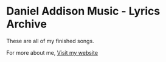 # Daniel Addison Music - Lyrics Archive

These are all of my finished songs.  
   
For more about me, [Visit my website](https://danaddison.uk)

